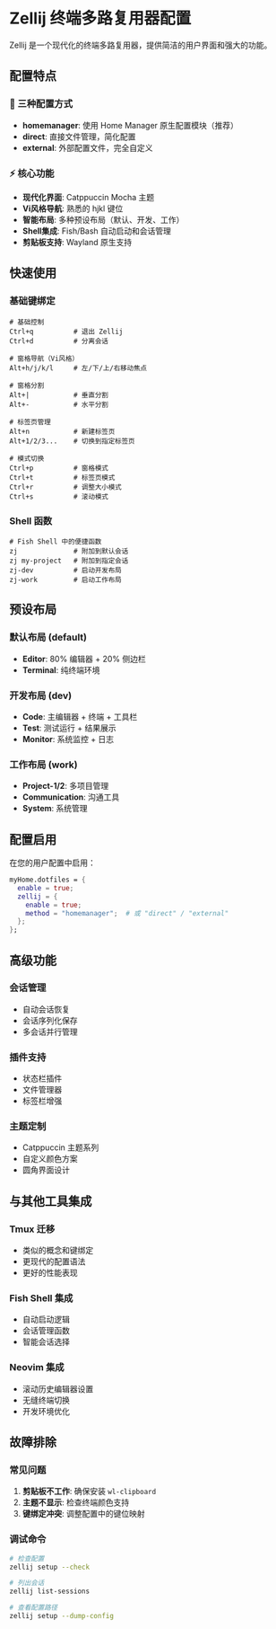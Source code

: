 # Zellij 终端多路复用器配置

Zellij 是一个现代化的终端多路复用器，提供简洁的用户界面和强大的功能。

## 配置特点

### 🎯 三种配置方式
- **homemanager**: 使用 Home Manager 原生配置模块（推荐）
- **direct**: 直接文件管理，简化配置
- **external**: 外部配置文件，完全自定义

### ⚡ 核心功能
- **现代化界面**: Catppuccin Mocha 主题
- **Vi风格导航**: 熟悉的 hjkl 键位
- **智能布局**: 多种预设布局（默认、开发、工作）
- **Shell集成**: Fish/Bash 自动启动和会话管理
- **剪贴板支持**: Wayland 原生支持

## 快速使用

### 基础键绑定
```
# 基础控制
Ctrl+q          # 退出 Zellij
Ctrl+d          # 分离会话

# 窗格导航（Vi风格）
Alt+h/j/k/l     # 左/下/上/右移动焦点

# 窗格分割
Alt+|           # 垂直分割
Alt+-           # 水平分割

# 标签页管理
Alt+n           # 新建标签页
Alt+1/2/3...    # 切换到指定标签页

# 模式切换
Ctrl+p          # 窗格模式
Ctrl+t          # 标签页模式
Ctrl+r          # 调整大小模式
Ctrl+s          # 滚动模式
```

### Shell 函数
```fish
# Fish Shell 中的便捷函数
zj              # 附加到默认会话
zj my-project   # 附加到指定会话
zj-dev          # 启动开发布局
zj-work         # 启动工作布局
```

## 预设布局

### 默认布局 (default)
- **Editor**: 80% 编辑器 + 20% 侧边栏
- **Terminal**: 纯终端环境

### 开发布局 (dev)
- **Code**: 主编辑器 + 终端 + 工具栏
- **Test**: 测试运行 + 结果展示
- **Monitor**: 系统监控 + 日志

### 工作布局 (work)
- **Project-1/2**: 多项目管理
- **Communication**: 沟通工具
- **System**: 系统管理

## 配置启用

在您的用户配置中启用：

```nix
myHome.dotfiles = {
  enable = true;
  zellij = {
    enable = true;
    method = "homemanager";  # 或 "direct" / "external"
  };
};
```

## 高级功能

### 会话管理
- 自动会话恢复
- 会话序列化保存
- 多会话并行管理

### 插件支持
- 状态栏插件
- 文件管理器
- 标签栏增强

### 主题定制
- Catppuccin 主题系列
- 自定义颜色方案
- 圆角界面设计

## 与其他工具集成

### Tmux 迁移
- 类似的概念和键绑定
- 更现代的配置语法
- 更好的性能表现

### Fish Shell 集成
- 自动启动逻辑
- 会话管理函数
- 智能会话选择

### Neovim 集成
- 滚动历史编辑器设置
- 无缝终端切换
- 开发环境优化

## 故障排除

### 常见问题
1. **剪贴板不工作**: 确保安装 `wl-clipboard`
2. **主题不显示**: 检查终端颜色支持
3. **键绑定冲突**: 调整配置中的键位映射

### 调试命令
```bash
# 检查配置
zellij setup --check

# 列出会话
zellij list-sessions

# 查看配置路径
zellij setup --dump-config
```
